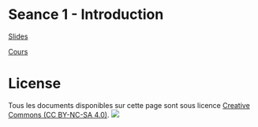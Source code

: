 <!-- <a href="">libelé</a> -->

# Seance 1 - Introduction
<a href="https://docs.google.com/presentation/d/1VTVKDjwbeqZ6ymupW_82K3GRda_qJ0CVQbupESJMeOI/edit?usp=sharing&resourcekey=0-7Sgppc2C7oeWjRsCK_o5TQ">Slides</a>

<a href="https://docs.google.com/document/d/1zhNQDkc6xuIkNp3eWFvcW96ScFldc0uPf8tb3Wk6PUc/edit?usp=sharing">Cours</a>

# License
Tous les documents disponibles sur cette page sont sous licence [Creative Commons (CC BY-NC-SA 4.0)](https://creativecommons.org/licenses/by-nc-sa/4.0/).	<img src="https://licensebuttons.net/l/by-nc-sa/4.0/88x31.png">
